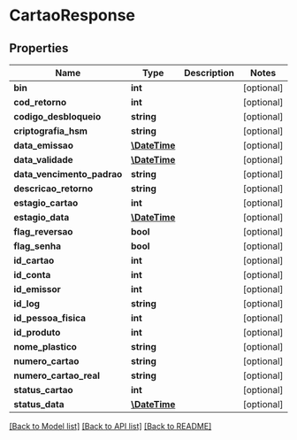 # CartaoResponse

## Properties
Name | Type | Description | Notes
------------ | ------------- | ------------- | -------------
**bin** | **int** |  | [optional] 
**cod_retorno** | **int** |  | [optional] 
**codigo_desbloqueio** | **string** |  | [optional] 
**criptografia_hsm** | **string** |  | [optional] 
**data_emissao** | [**\DateTime**](\DateTime.md) |  | [optional] 
**data_validade** | [**\DateTime**](\DateTime.md) |  | [optional] 
**data_vencimento_padrao** | **string** |  | [optional] 
**descricao_retorno** | **string** |  | [optional] 
**estagio_cartao** | **int** |  | [optional] 
**estagio_data** | [**\DateTime**](\DateTime.md) |  | [optional] 
**flag_reversao** | **bool** |  | [optional] 
**flag_senha** | **bool** |  | [optional] 
**id_cartao** | **int** |  | [optional] 
**id_conta** | **int** |  | [optional] 
**id_emissor** | **int** |  | [optional] 
**id_log** | **string** |  | [optional] 
**id_pessoa_fisica** | **int** |  | [optional] 
**id_produto** | **int** |  | [optional] 
**nome_plastico** | **string** |  | [optional] 
**numero_cartao** | **string** |  | [optional] 
**numero_cartao_real** | **string** |  | [optional] 
**status_cartao** | **int** |  | [optional] 
**status_data** | [**\DateTime**](\DateTime.md) |  | [optional] 

[[Back to Model list]](../README.md#documentation-for-models) [[Back to API list]](../README.md#documentation-for-api-endpoints) [[Back to README]](../README.md)


